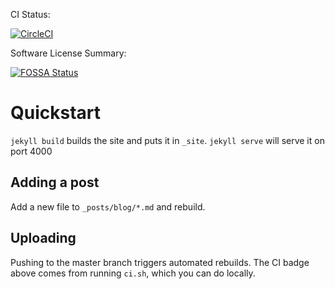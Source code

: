 
CI Status: 

[![CircleCI](https://circleci.com/gh/craigmbooth/craigmbooth.github.io/tree/master.svg?style=svg)](https://circleci.com/gh/craigmbooth/craigmbooth.github.io/tree/master)

Software License Summary:

[![FOSSA Status](https://app.fossa.com/api/projects/git%2Bgithub.com%2Fcraigmbooth%2Fcraigmbooth.github.io.svg?type=large)](https://app.fossa.com/projects/git%2Bgithub.com%2Fcraigmbooth%2Fcraigmbooth.github.io?ref=badge_large)

# Quickstart

``jekyll build`` builds the site and puts it in `_site`.  ``jekyll serve`` will serve it on port 4000

## Adding a post

Add a new file to ``_posts/blog/*.md`` and rebuild.

## Uploading

Pushing to the master branch triggers automated rebuilds.  The CI badge above comes from running ``ci.sh``, which you can do locally.
